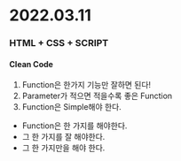 # 2022.03.11

### HTML + CSS + SCRIPT



#### Clean Code
1. Function은 한가지 기능만 잘하면 된다!
2. Parameter가 적으면 적을수록 좋은 Function
3. Function은 Simple해야 한다.

* Function은 한 가지를 해야한다.
* 그 한 가지를 잘 해야한다.
* 그 한 가지만을 해야 한다.